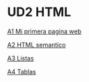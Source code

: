# UD2 HTML

[A1 Mi primera pagina web](A1/README.md)

[A2 HTML semantico](A2/README.md)

[A3 Listas](A3/README.md)

[A4 Tablas](A4/README.md)